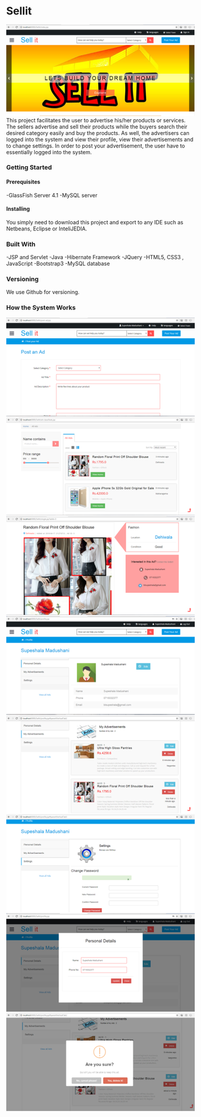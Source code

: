# Sellit
![alt text](screenshots/index.PNG "Index")
This project facilitates the user to advertise his/her products or services. The sellers advertise and sell their products while the buyers search their desired category easily and buy the products. As well, the advertisers can logged into the system and view their profile, view their advertisements and to change settings. In order to post your advertisement, the user have to essentially logged into the system. 

### Getting Started
#### Prerequisites
-GlassFish Server 4.1
-MySQL server
#### Installing
You simply need to download this project and export to any IDE such as Netbeans, Eclipse or InteliJEDIA. 

### Built With
-JSP and Servlet
-Java 
-Hibernate Framework
-JQuery
-HTML5, CSS3 , JavaScript
-Bootstrap3
-MySQL database

### Versioning
We use Github for versioning. 

### How the System Works
![alt text](screenshots/postad.PNG "Index")
![alt text](screenshots/all_ads.PNG "Index")
![alt text](screenshots/single_ad.PNG "Index")
![alt text](screenshots/profile.PNG "Index")
![alt text](screenshots/addetails.PNG "Index")
![alt text](screenshots/change_password.PNG "Index")
![alt text](screenshots/edit_udetails.PNG "Index")
![alt text](screenshots/ad_delete.PNG "Index")
